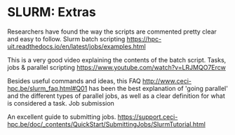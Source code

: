 # SLURM: Extras

Researchers have found the way the scripts are commented pretty clear and easy to follow.
Slurm batch scripting https://hpc-uit.readthedocs.io/en/latest/jobs/examples.html

This is a very good video explaining the contents of the batch script.
Tasks, jobs & parallel scripting https://www.youtube.com/watch?v=LRJMQO7Ercw

Besides useful commands and ideas, this FAQ http://www.ceci-hpc.be/slurm_faq.html#Q01 has been the best explanation of 'going parallel' and the different types of parallel jobs, as well as a clear definition for what is considered a task.
Job submission

An excellent guide to submitting jobs. https://support.ceci-hpc.be/doc/_contents/QuickStart/SubmittingJobs/SlurmTutorial.html

